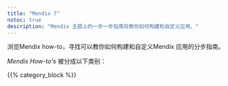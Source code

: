 ```yaml
---
title: "Mendix 7"
notoc: true
description: "Mendix 主题上的一步一步指南将教你如何构建和自定义应用。"
---
```


浏览Mendix how-to，寻找可以教你如何构建和自定义Mendix 应用的分步指南。

*Mendix How-to's* 被分成以下类别：

{{% category_block %}}
